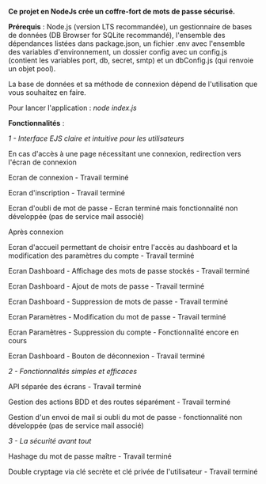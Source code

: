 **Ce projet en NodeJs crée un coffre-fort de mots de passe sécurisé.**


**Prérequis** : Node.js (version LTS recommandée), un gestionnaire de bases de données (DB Browser for SQLite recommandé), l'ensemble des dépendances listées dans package.json, un fichier .env avec l'ensemble des variables d'environnement, un dossier config avec un config.js (contient les variables port, db, secret, smtp) et un dbConfig.js (qui renvoie un objet pool).

La base de données et sa méthode de connexion dépend de l'utilisation que vous souhaitez en faire.

Pour lancer l'application : _node index.js_

**Fonctionnalités** :


_1 - Interface EJS claire et intuitive pour les utilisateurs_

  En cas d'accès à une page nécessitant une connexion, redirection vers l'écran de connexion
  
  Ecran de connexion - Travail terminé
  
  Ecran d'inscription - Travail terminé
  
  Ecran d'oubli de mot de passe - Ecran terminé mais fonctionnalité non développée (pas de service mail associé)
  
  
  Après connexion
  
  Ecran d'accueil permettant de choisir entre l'accès au dashboard et la modification des paramètres du compte - Travail terminé
  
  Ecran Dashboard - Affichage des mots de passe stockés - Travail terminé
    
  Ecran Dashboard - Ajout de mots de passe - Travail terminé
    
  Ecran Dashboard - Suppression de mots de passe - Travail terminé
  
  Ecran Paramètres - Modification du mot de passe - Travail terminé
    
  Ecran Paramètres - Suppression du compte - Fonctionnalité encore en cours

  Ecran Dashboard - Bouton de déconnexion - Travail terminé
  

_2 - Fonctionnalités simples et efficaces_

  API séparée des écrans - Travail terminé
  
  Gestion des actions BDD et des routes séparément - Travail terminé
  
  Gestion d'un envoi de mail si oubli du mot de passe - fonctionnalité non développée (pas de service mail associé)
  

_3 - La sécurité avant tout_

  Hashage du mot de passe maître - Travail terminé

  Double cryptage via clé secrète et clé privée de l'utilisateur - Travail terminé
  
